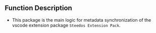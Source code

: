  ## Function Description
- This package is the main logic for metadata synchronization of the vscode extension package `Steedos Extension Pack`.